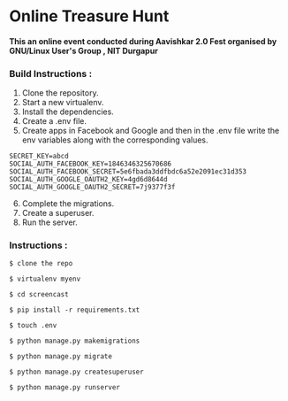 # Online Treasure Hunt

#### This an online event conducted during Aavishkar 2.0 Fest organised by GNU/Linux User's Group , NIT Durgapur

### Build Instructions :

1. Clone the repository. 
2. Start a new virtualenv. 
3. Install the dependencies.
4. Create a .env file.
5. Create apps in Facebook and Google and then in the .env file write the env variables along with the corresponding values.

```
SECRET_KEY=abcd
SOCIAL_AUTH_FACEBOOK_KEY=1846346325670686
SOCIAL_AUTH_FACEBOOK_SECRET=5e6fbada3ddfbdc6a52e2091ec31d353
SOCIAL_AUTH_GOOGLE_OAUTH2_KEY=4gd6d8644d
SOCIAL_AUTH_GOOGLE_OAUTH2_SECRET=7j9377f3f

```

6. Complete the migrations.
7. Create a superuser.
8. Run the server.


### Instructions :

```
$ clone the repo

$ virtualenv myenv

$ cd screencast

$ pip install -r requirements.txt

$ touch .env

$ python manage.py makemigrations 

$ python manage.py migrate

$ python manage.py createsuperuser

$ python manage.py runserver

```
